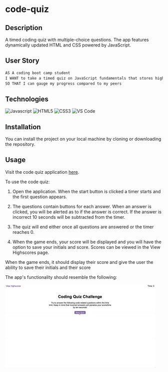 # code-quiz

## Description

A timed coding quiz with multiple-choice questions. The app features dynamically updated HTML and CSS powered by JavaScript. 


## User Story

```md
AS A coding boot camp student
I WANT to take a timed quiz on JavaScript fundamentals that stores high scores
SO THAT I can gauge my progress compared to my peers
```

## Technologies

![Javascript](https://img.shields.io/badge/JavaScript-323330?style=for-the-badge&logo=javascript&logoColor=F7DF1E)
![HTML5](https://img.shields.io/badge/HTML5-E34F26?style=for-the-badge&logo=html5&logoColor=white
)
![CSS3](https://img.shields.io/badge/CSS3-1572B6?style=for-the-badge&logo=css3&logoColor=white)
![VS Code](https://img.shields.io/badge/VSCode-0078D4?style=for-the-badge&logo=visual%20studio%20code&logoColor=white)

## Installation

You can install the project on your local machine by cloning or downloading the repository.

## Usage

Visit the code quiz application [here](https://georgiehackett.github.io/code-quiz/).

To use the code quiz:

1. Open the application. When the start button is clicked a timer starts and the first question appears.

2. The questions contain buttons for each answer. When an answer is clicked, you will be alerted as to if the answer is correct. If the answer is incorrect 10 seconds will be subtracted from the timer.

3. The quiz will end either once all questions are answered or the timer reaches 0.

4. When the game ends, your score will be displayed and you will have the option to save your initials and score. Scores can be viewed in the View Highscores page.

When the game ends, it should display their score and give the user the ability to save their initials and their score

The app's functionality should resemble the following:

![app screenrecording](./assets/images/08-web-apis-challenge-demo.gif)



